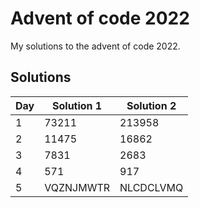 # Advent of code 2022

My solutions to the advent of code 2022.

## Solutions

| Day | Solution 1 | Solution 2 |
| --- | ---------- | ---------- |
| 1   | 73211      | 213958     |
| 2   | 11475      | 16862      |
| 3   | 7831       | 2683       |
| 4   | 571        | 917        |
| 5   | VQZNJMWTR  | NLCDCLVMQ  |
